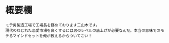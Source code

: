# 概要欄

```text
モテ男製造工場で工場長を務めております三山木です。
現代のねじれた恋愛市場を良くするには男のレベルの底上げが必要なんだ。本当の意味でのモテるマインドセットを俺が教えるからついてこい！
```
